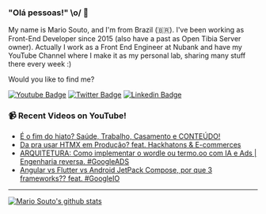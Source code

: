 ### "Olá pessoas!" \o/ 👋

My name is Mario Souto, and I'm from Brazil (🇧🇷). I've been working as Front-End Developer since 2015 (also have a past as Open Tibia Server owner). Actually I work as a Front End Engineer at Nubank and have my YouTube Channel where I make it as my personal lab, sharing many stuff there every week :)

Would you like to find me?

[![Youtube Badge](https://img.shields.io/badge/-Youtube-FF0000?style=flat-square&labelColor=FF0000&logo=youtube&logoColor=white&link=https://youtube.com/c/DevSoutinho)](https://youtube.com/c/DevSoutinho)
[![Twitter Badge](https://img.shields.io/badge/-Twitter-1ca0f1?style=flat-square&labelColor=1ca0f1&logo=twitter&logoColor=white&link=https://twitter.com/omariosouto)](https://twitter.com/omariosouto)
[![Linkedin Badge](https://img.shields.io/badge/-LinkedIn-blue?style=flat-square&logo=Linkedin&logoColor=white&link=https://www.linkedin.com/in/omariosouto)](https://www.linkedin.com/in/omariosouto)

### 📹 Recent Videos on YouTube!

<!-- YOUTUBE:START -->
- [É o fim do hiato? Saúde, Trabalho, Casamento e CONTEÚDO!](https://www.youtube.com/watch?v=ZorkvTo1M9k)
- [Da pra usar HTMX em Produção? feat. Hackhatons &amp; E-commerces](https://www.youtube.com/watch?v=hvOUboy1k6w)
- [ARQUITETURA: Como implementar o wordle ou termo.oo com IA e Ads | Engenharia reversa. #GoogleADS](https://www.youtube.com/watch?v=zZ0RhVT8TIU)
- [Angular vs Flutter vs Android JetPack Compose, por que 3 frameworks?? feat. #GoogleIO](https://www.youtube.com/watch?v=9yx7D3_yWrk)
<!-- YOUTUBE:END -->

____


[![Mario Souto's github stats](https://github-readme-stats.vercel.app/api?username=omariosouto&theme=dark&show_icons=true&count_private=true)](https://github.com/omariosouto)
